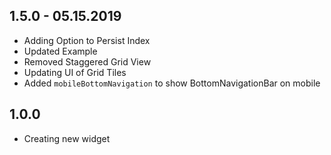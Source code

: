 ## 1.5.0 - 05.15.2019

* Adding Option to Persist Index
* Updated Example
* Removed Staggered Grid View
* Updating UI of Grid Tiles
* Added `mobileBottomNavigation` to show BottomNavigationBar on mobile

## 1.0.0

* Creating new widget

